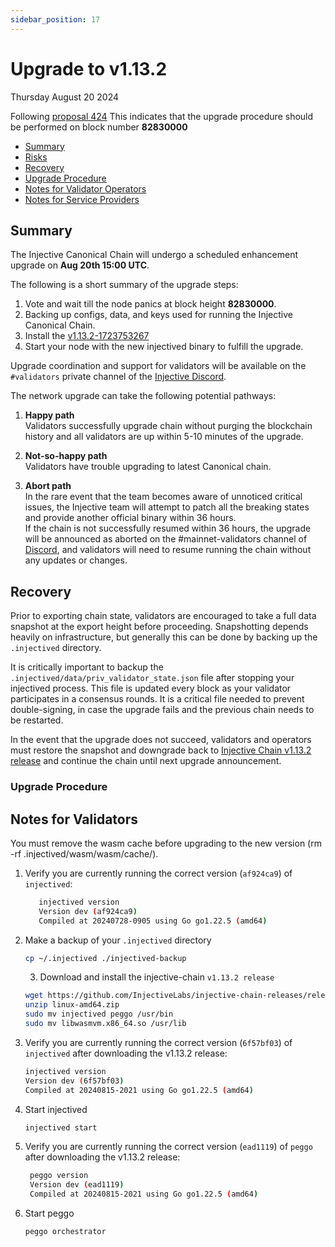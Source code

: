 ```yaml
---
sidebar_position: 17
---
```

   
# Upgrade to v1.13.2
Thursday August 20 2024

Following [proposal 424](https://hub.injective.network/proposal/424/)
This indicates that the upgrade procedure should be performed on block number **82830000**

  - [Summary](#summary)
  - [Risks](#risks)
  - [Recovery](#recovery)
  - [Upgrade Procedure](#upgrade-procedure)
  - [Notes for Validator Operators](##notes-for-validator-operators)
  - [Notes for Service Providers](##notes-for-DEX-relayer-providers)

## Summary
The Injective Canonical Chain will undergo a scheduled enhancement upgrade on **Aug 20th 15:00 UTC**.

The following is a short summary of the upgrade steps:

1. Vote and wait till the node panics at block height **82830000**.
2. Backing up configs, data, and keys used for running the Injective Canonical Chain.
3. Install the [v1.13.2-1723753267](https://github.com/InjectiveLabs/injective-chain-releases/releases/tag/v1.13.2-1723753267)
4. Start your node with the new injectived binary to fulfill the upgrade.

Upgrade coordination and support for validators will be available on the `#validators` private channel of the [Injective Discord](https://discord.gg/injective).

The network upgrade can take the following potential pathways:
1. **Happy path**  
Validators successfully upgrade chain without purging the blockchain history and all validators are up within 5-10 minutes of the upgrade.

2. **Not-so-happy path**  
Validators have trouble upgrading to latest Canonical chain.

3. **Abort path**  
In the rare event that the team becomes aware of unnoticed critical issues, the Injective team will attempt to patch all the breaking states and provide another official binary within 36 hours.  
If the chain is not successfully resumed within 36 hours, the upgrade will be announced as aborted on the #mainnet-validators channel of [Discord](https://discord.gg/injective), and validators will need to resume running the chain without any updates or changes.

## Recovery

Prior to exporting chain state, validators are encouraged to take a full data snapshot at the export height before proceeding. Snapshotting depends heavily on infrastructure, but generally this can be done by backing up the `.injectived` directory.

It is critically important to backup the `.injectived/data/priv_validator_state.json` file after stopping your injectived process. This file is updated every block as your validator participates in a consensus rounds. It is a critical file needed to prevent double-signing, in case the upgrade fails and the previous chain needs to be restarted.

In the event that the upgrade does not succeed, validators and operators must restore the snapshot and downgrade back to [Injective Chain v1.13.2 release](https://github.com/InjectiveLabs/injective-chain-releases/releases/tag/v1.13.2-1723753267) and continue the chain until next upgrade announcement.

### Upgrade Procedure

## Notes for Validators

You must remove the wasm cache before upgrading to the new version (rm -rf .injectived/wasm/wasm/cache/).

1. Verify you are currently running the correct version (`af924ca9`) of `injectived`:
   ```bash
      injectived version
      Version dev (af924ca9)
      Compiled at 20240728-0905 using Go go1.22.5 (amd64)
   ```

2. Make a backup of your `.injectived` directory
    ```bash
    cp ~/.injectived ./injectived-backup
    ```

   3. Download and install the injective-chain `v1.13.2 release`
   ```bash
   wget https://github.com/InjectiveLabs/injective-chain-releases/releases/download/v1.13.2-1723753267/linux-amd64.zip
   unzip linux-amd64.zip
   sudo mv injectived peggo /usr/bin
   sudo mv libwasmvm.x86_64.so /usr/lib
   ```

4. Verify you are currently running the correct version (`6f57bf03`) of `injectived` after downloading the v1.13.2 release:
    ```bash
   injectived version
   Version dev (6f57bf03)
   Compiled at 20240815-2021 using Go go1.22.5 (amd64)
   ```

5. Start injectived
    ```bash
   injectived start
   ```
6. Verify you are currently running the correct version (`ead1119`) of `peggo` after downloading the v1.13.2 release:
   ```bash
    peggo version
    Version dev (ead1119)
    Compiled at 20240815-2021 using Go go1.22.5 (amd64)
   ```
8. Start peggo
   ```bash
   peggo orchestrator
   ```   
